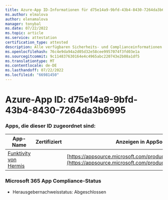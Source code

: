 ```yaml
---
title: Azure-App ID-Informationen für d75e14a9-9bfd-43b4-8430-7264da3b6995
ms.author: elmalova
author: elenamalova
manager: tonybal
ms.date: 07/22/2022
ms.topic: article
ms.service: attestation
certification_type: attested
description: Alle verfügbaren Sicherheits- und Complianceinformationen für d75e14a9-9bfd-43b4-8430-7264da3b6995.
ms.openlocfilehash: 76c4e9da94a2d05d32e58cee9957074f3fd03e1a
ms.sourcegitcommit: 9c114837630164e4c4965abc220743e2b08a1df5
ms.translationtype: MT
ms.contentlocale: de-DE
ms.lasthandoff: 07/22/2022
ms.locfileid: "66981450"
---
```

# <a name="azure-app-id-d75e14a9-9bfd-43b4-8430-7264da3b6995"></a>Azure-App ID: d75e14a9-9bfd-43b4-8430-7264da3b6995


### <a name="apps-associated-with-this-id"></a>Apps, die dieser ID zugeordnet sind:
| **App-Name** | **Zertifiziert** | **Anzeigen in AppSource** |
|--------------|---------------|-----------------------|
| [Funktivity von Hermis](../forward/WA200004244.md) |  | [https://appsource.microsoft.com/product/office/WA200004244](https://appsource.microsoft.com/product/office/WA200004244) |

### <a name="microsoft-365-app-compliance-status"></a>Microsoft 365 App Compliance-Status
- Herausgebernachweisstatus: Abgeschlossen
